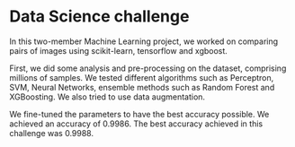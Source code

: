 # Data Science challenge

In this two-member Machine Learning project, we worked on comparing pairs of images using scikit-learn, tensorflow and xgboost.

First, we did some analysis and pre-processing on the dataset, comprising millions of samples.
We tested different algorithms such as Perceptron, SVM, Neural Networks, ensemble methods such as Random Forest and XGBoosting. We also tried to use data augmentation.

We fine-tuned the parameters to have the best accuracy possible. We achieved an accuracy of 0.9986. The best accuracy achieved in this challenge was 0.9988.
